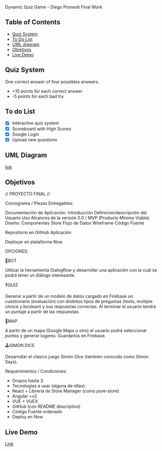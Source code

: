 Dynamic Quiz Game - Diego Pronesti Final Work

## Table of Contents

- [Quiz System](#quiz-system)
- [To Do List](#todo-list)
- [UML diagram](#uml-diagram)
- [Objetivos](#objetivos)
- [Live Demo](#live-demo)


## Quiz System
One correct answer of four possibles answers.

* +10 points for each correct answer
* -5 points for each bad try

## To do List

- [x] Interactive quiz system
- [x] Scoreboard with High Scores
- [x] Google Login
- [x] Upload new questions

## UML Diagram
[link](https://www.draw.io/?lightbox=1&highlight=0000ff&edit=_blank&layers=1&nav=1&title=UML-MY-QUIZ-APP.xml#Uhttps%3A%2F%2Fdrive.google.com%2Fuc%3Fid%3D1JLapD47GqZvCmhxl_592fu-8yda1MtSe%26export%3Ddownload)

## Objetivos

// PROYECTO FINAL // 

Cronograma / Piezas Entregables:

Documentación de Aplicación:
Introducción
Definición/descripción del Usuario
Uso
Alcances de la versión 0.0 / MVP (Producto Mínimo Viable)
Diseño:
Componentes
Store
Flujo de Datos
Wireframe
Código Fuente

Repositorio en GitHub
Aplicación

Deployar en plataforma Now


OPCIONES:

🤖BOT

Utilizar la herramienta Dialogflow y desarrollar una aplicación con la cuál se podrá tener un diálogo interesante.

❓QUIZ

Generar a partir de un modelo de datos cargado en Firebase un cuestionario (evaluación) con distintos tipos de preguntas (texto, multiple choice y boolean) y sus respuestas correctas. Al terminar el usuario tendrá un puntaje a partir de las respuestas.

📍MAP

A partir de un mapa (Google Maps u otro) el usuario podrá seleccionar puntos y generar lugares. Guardarlos en Firebase.

🕹️SIMON DICE

Desarrollar el clásico juego Simón Dice (también conocido como Simon Says).


Requerimientos / Condiciones:

* Grupos hasta 3
* Tecnologías a usar (alguna de ellas):
* React + Librería de Store Manager (como pure-store)
* Angular +v2
* VUE + VUEX
* GitHub (con README descriptivo)
* Código Fuente ordenado
* Deploy en Now

## Live Demo

[Link](https://quiz-ukdjsoktcm.now.sh/)